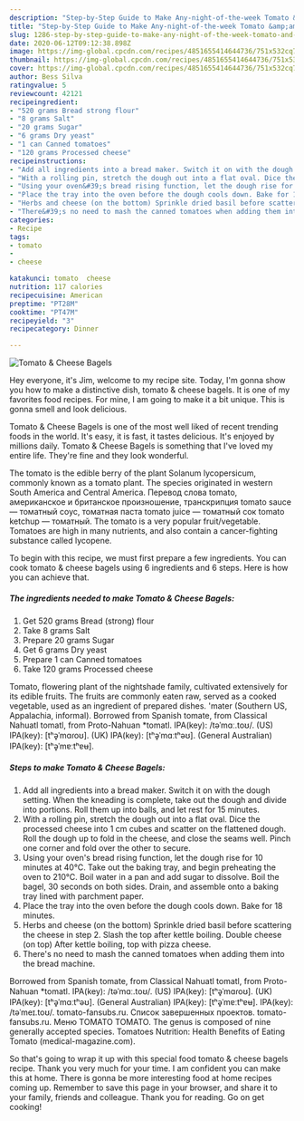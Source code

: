 ```yaml
---
description: "Step-by-Step Guide to Make Any-night-of-the-week Tomato &amp;amp; Cheese Bagels"
title: "Step-by-Step Guide to Make Any-night-of-the-week Tomato &amp;amp; Cheese Bagels"
slug: 1286-step-by-step-guide-to-make-any-night-of-the-week-tomato-and-amp-cheese-bagels
date: 2020-06-12T09:12:38.898Z
image: https://img-global.cpcdn.com/recipes/4851655414644736/751x532cq70/tomato-cheese-bagels-recipe-main-photo.jpg
thumbnail: https://img-global.cpcdn.com/recipes/4851655414644736/751x532cq70/tomato-cheese-bagels-recipe-main-photo.jpg
cover: https://img-global.cpcdn.com/recipes/4851655414644736/751x532cq70/tomato-cheese-bagels-recipe-main-photo.jpg
author: Bess Silva
ratingvalue: 5
reviewcount: 42121
recipeingredient:
- "520 grams Bread strong flour"
- "8 grams Salt"
- "20 grams Sugar"
- "6 grams Dry yeast"
- "1 can Canned tomatoes"
- "120 grams Processed cheese"
recipeinstructions:
- "Add all ingredients into a bread maker. Switch it on with the dough setting. When the kneading is complete, take out the dough and divide into portions. Roll them up into balls, and let rest for 15 minutes."
- "With a rolling pin, stretch the dough out into a flat oval. Dice the processed cheese into 1 cm cubes and scatter on the flattened dough. Roll the dough up to fold in the cheese, and close the seams well. Pinch one corner and fold over the other to secure."
- "Using your oven&#39;s bread rising function, let the dough rise for 10 minutes at 40℃. Take out the baking tray, and begin preheating the oven to 210℃. Boil water in a pan and add sugar to dissolve. Boil the bagel, 30 seconds on both sides. Drain, and assemble onto a baking tray lined with parchment paper."
- "Place the tray into the oven before the dough cools down. Bake for 18 minutes."
- "Herbs and cheese (on the bottom) Sprinkle dried basil before scattering the cheese in step 2. Slash the top after kettle boiling. Double cheese (on top) After kettle boiling, top with pizza cheese."
- "There&#39;s no need to mash the canned tomatoes when adding them into the bread machine."
categories:
- Recipe
tags:
- tomato
- 
- cheese

katakunci: tomato  cheese 
nutrition: 117 calories
recipecuisine: American
preptime: "PT28M"
cooktime: "PT47M"
recipeyield: "3"
recipecategory: Dinner

---
```



![Tomato &amp; Cheese Bagels](https://img-global.cpcdn.com/recipes/4851655414644736/751x532cq70/tomato-cheese-bagels-recipe-main-photo.jpg)

Hey everyone, it's Jim, welcome to my recipe site. Today, I'm gonna show you how to make a distinctive dish, tomato &amp; cheese bagels. It is one of my favorites food recipes. For mine, I am going to make it a bit unique. This is gonna smell and look delicious.

Tomato &amp; Cheese Bagels is one of the most well liked of recent trending foods in the world. It's easy, it is fast, it tastes delicious. It's enjoyed by millions daily. Tomato &amp; Cheese Bagels is something that I've loved my entire life. They're fine and they look wonderful.

The tomato is the edible berry of the plant Solanum lycopersicum, commonly known as a tomato plant. The species originated in western South America and Central America. Перевод слова tomato, американское и британское произношение, транскрипция tomato sauce — томатный соус, томатная паста tomato juice — томатный сок tomato ketchup — томатный. The tomato is a very popular fruit/vegetable. Tomatoes are high in many nutrients, and also contain a cancer-fighting substance called lycopene.


To begin with this recipe, we must first prepare a few ingredients. You can cook tomato &amp; cheese bagels using 6 ingredients and 6 steps. Here is how you can achieve that.

<!--inarticleads1-->

##### The ingredients needed to make Tomato &amp; Cheese Bagels:

1. Get 520 grams Bread (strong) flour
1. Take 8 grams Salt
1. Prepare 20 grams Sugar
1. Get 6 grams Dry yeast
1. Prepare 1 can Canned tomatoes
1. Take 120 grams Processed cheese


Tomato, flowering plant of the nightshade family, cultivated extensively for its edible fruits. The fruits are commonly eaten raw, served as a cooked vegetable, used as an ingredient of prepared dishes. &#39;mater (Southern US, Appalachia, informal). Borrowed from Spanish tomate, from Classical Nahuatl tomatl, from Proto-Nahuan *tomatl. IPA(key): /təˈmɑː.toʊ/. (US) IPA(key): [tʰə̥ˈmɑɾoʊ]. (UK) IPA(key): [tʰə̥ˈmɑːtʰəʊ]. (General Australian) IPA(key): [tʰə̥ˈmɐːtʰɐʉ]. 

<!--inarticleads2-->

##### Steps to make Tomato &amp; Cheese Bagels:

1. Add all ingredients into a bread maker. Switch it on with the dough setting. When the kneading is complete, take out the dough and divide into portions. Roll them up into balls, and let rest for 15 minutes.
1. With a rolling pin, stretch the dough out into a flat oval. Dice the processed cheese into 1 cm cubes and scatter on the flattened dough. Roll the dough up to fold in the cheese, and close the seams well. Pinch one corner and fold over the other to secure.
1. Using your oven&#39;s bread rising function, let the dough rise for 10 minutes at 40℃. Take out the baking tray, and begin preheating the oven to 210℃. Boil water in a pan and add sugar to dissolve. Boil the bagel, 30 seconds on both sides. Drain, and assemble onto a baking tray lined with parchment paper.
1. Place the tray into the oven before the dough cools down. Bake for 18 minutes.
1. Herbs and cheese (on the bottom) Sprinkle dried basil before scattering the cheese in step 2. Slash the top after kettle boiling. Double cheese (on top) After kettle boiling, top with pizza cheese.
1. There&#39;s no need to mash the canned tomatoes when adding them into the bread machine.


Borrowed from Spanish tomate, from Classical Nahuatl tomatl, from Proto-Nahuan *tomatl. IPA(key): /təˈmɑː.toʊ/. (US) IPA(key): [tʰə̥ˈmɑɾoʊ]. (UK) IPA(key): [tʰə̥ˈmɑːtʰəʊ]. (General Australian) IPA(key): [tʰə̥ˈmɐːtʰɐʉ]. IPA(key): /təˈmeɪ.toʊ/. tomato-fansubs.ru. Список завершенных проектов. tomato-fansubs.ru. Меню TOMATO TOMATO. The genus is composed of nine generally accepted species. Tomatoes Nutrition: Health Benefits of Eating Tomato (medical-magazine.com). 

So that's going to wrap it up with this special food tomato &amp; cheese bagels recipe. Thank you very much for your time. I am confident you can make this at home. There is gonna be more interesting food at home recipes coming up. Remember to save this page in your browser, and share it to your family, friends and colleague. Thank you for reading. Go on get cooking!
